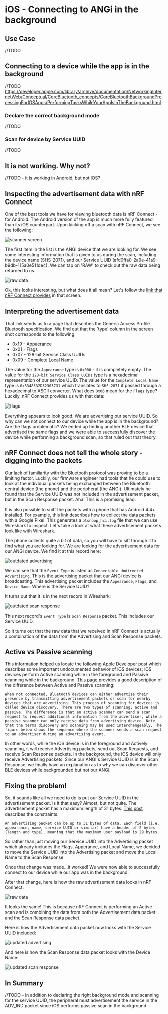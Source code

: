 # iOS - Connecting to ANGi in the background

## Use Case
//TODO

## Connecting to a device while the app is in the background
//TODO
https://developer.apple.com/library/archive/documentation/NetworkingInternetWeb/Conceptual/CoreBluetooth_concepts/CoreBluetoothBackgroundProcessingForIOSApps/PerformingTasksWhileYourAppIsInTheBackground.html

### Declare the correct background mode
//TODO

### Scan for device by Service UUID
//TODO

## It is not working.  Why not?

//TODO - it is working in Android, but not iOS?

## Inspecting the advertisement data with nRF Connect

One of the best tools we have for viewing bluetooth data is nRF Connect - for Android. The Android version of the app is much more fully featured than its iOS counterpart. Upon kicking off a scan with nRF Connect, we see the following:

![scanner screen](./scanner.png)

The first item in the list is the ANGi device that we are looking for. We see some interesting information that is given to us during the scan, including the device name (SHS-2071), and our Service UUID (afd0ffa0-2a9e-41a9-b9db-115a0e511de4). We can tap on 'RAW' to check out the raw data being returned to us.

![raw data](./raw_data.png)

Ok, this looks interesting, but what does it all mean? Let's follow the [link that nRF Connect provides](https://www.bluetooth.com/specifications/assigned-numbers/generic-access-profile/) in that screen.

## Interpreting the advertisement data

That link sends us to a page that describes the Generic Access Profile Bluetooth specification. We find out that the 'type' column in the screen shot corresponds to the following:

- 0x19 - Appaerance
- 0x01 - Flags
- 0x07 - 128-bit Service Class UUIDs
- 0x09 - Complete Local Name

The value for the `Appearance` type is `0x000` - it is completely empty. The value for the `128-bit Service Class UUIDs` type is a hexadecimal representation of our service UUID. The value for the `Complete Local Name` type is `0x5348532D32303731` which translates to `SHS-2071` if passed through a hexadecimal to ASCII converter. What does `0x06` mean for the `Flags` type? Luckily, nRF Connect provides us with that data:

![flags](./flags.png)

Everything appears to look good. We are advertising our service UUID. So why can we not connect to our device while the app is in the background? Are the flags problematic? We ended up finding another BLE device that advertised the same flags and we were able to successfully discover the device while performing a background scan, so that ruled out that theory.

## nRF Connect does not tell the whole story - digging into the packets

Our lack of familiarity with the Bluetooth protocol was proving to be a limiting factor. Luckily, our firmware engineer had tools that he could use to look at the individual packets being exchanged between the Bluetooth central device (the phone) and the peripheral (the ANGi).  Ultimately he found that the Service UUID was not included in the advertisement packet, but in the Scan Response packet. Aha! This is a promising lead.

It is also possible to sniff the packets with a phone that has Android 4.4+ installed. For example, [this link](https://stackoverflow.com/questions/49287985/bluetooth-hci-snoop-log-not-generated-pixel-2/49287986) describes how to collect the data packets with a Google Pixel. This generates a `btsnoop_hci.log` file that we can use Wireshark to inspect. Let's take a look at what these advertisement packets look like with Wireshark.

The phone collects quite a bit of data, so you will have to sift through it to find what you are looking for. We are looking for the advertisement data for our ANGi device. We find it at this record here:

![outdated advertising](./outdated_advertising.png)

We can see that the `Event Type` is listed as `Connectable Undirected Advertising`. This is the advertising packet that our ANGi device is broadcasting. This advertising packet includes the `Appearance`, `Flags`, and `Device Name`. Where is the Service UUID?

It turns out that it is in the next record in Wireshark:

![outdated scan response](./outdated_scan_response.png)

This next record's `Event Type` is `Scan Response` packet. This includes our Service UUID.

So it turns out that the raw data that we received in nRF Connect is actually a combination of the data from the Advertising and Scan Response packets.

## Active vs Passive scanning

This information helped us locate the [following Apple Developer post](https://forums.developer.apple.com/message/189093#189093) which describes some important undocumented behavior of iOS devices; iOS devices perform Active scanning while in the foreground and Passive scanning while in the background. [This page](http://dev.ti.com/tirex/content/simplelink_academy_cc2640r2sdk_1_12_01_16/modules/ble_scan_adv_basic/ble_scan_adv_basic.html) provides a good description of the difference between Active and Passive scanning:

```
When not connected, Bluetooth devices can either advertise their presence by transmitting advertisement packets or scan for nearby devices that are advertising. This process of scanning for devices is called device discovery. There are two types of scanning; active and passive. The difference is that an active scanner can send a scan request to request additional information from the advertiser, while a passive scanner can only receive data from advertising device. Note that the terms discovery and scanning may be used interchangeably. The figure below shows the sequence where the scanner sends a scan request to an advertiser during an advertising event.
```

In other words, while the iOS device is in the foreground and Actively scanning, it will receive Advertising packets, send out Scan Requests, and receive Scan Response packets. In the background, the iOS device will only receive Advertising packets. Since our ANGI's Service UUID is in the Scan Response, we finally have an explanation as to why we can discover other BLE devices while backgrounded but not our ANGi.

## Fixing the problem!

So, it sounds like all we need to do is put our Service UUID in the advertisement packet. Is it that easy? Almost, but not quite. The advertisement packet has a maximum length of 31 bytes. [This post](https://devzone.nordicsemi.com/f/nordic-q-a/14/what-s-the-maximum-size-for-an-advertisement-package) describes the constraints:

```
An advertising packet can be up to 31 bytes of data. Each field (i.e. appearance, name, service UUID or similar) have a header of 2 bytes (length and type), meaning that the maximum user payload is 29 bytes.
```

So rather than just moving our Service UUID into the Advertising packet which already includes the Flags, Apperance, and Local Name, we decided to move the Service UUID into the Advertising packet and move the Local Name to the Scan Response.

Once that change was made...it worked! We were now able to successfully connect to our device while our app was in the background.

After that change, here is how the raw advertisement data looks in nRF Connect:

![raw data](./raw_data.png)

It looks the same! This is because nRF Connect is performing an Active scan and is combining the data from both the Advertisement data packet and the Scan Response data packet. 

Here is how the Advertisement data packet now looks with the Service UUID included:

![updated advertising](./updated_advertising.png)

And here is how the Scan Response data packet looks with the Device Name:

![updated scan response](./updated_scan_response.png)

## In Summary

//TODO - in addition to declaring the right background mode and scanning for the service UUID, the peripheral must advertisement the service in the ADV_IND packet since iOS performs passive scan in the background


